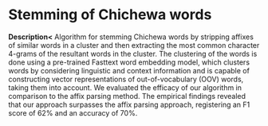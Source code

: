 <h1>Stemming of Chichewa words</h1>
<b>Description<</b>
Algorithm for stemming Chichewa words by stripping affixes of similar words in a cluster and then extracting the most common character 4-grams of the resultant words in the cluster. The clustering of the words is done using a pre-trained Fasttext word embedding model, which clusters words by considering linguistic and context information and is capable of constructing vector representations of out-of-vocabulary (OOV) words, taking them into account. We evaluated the efficacy of our algorithm in comparison to the affix parsing method. The empirical findings revealed that our approach surpasses the affix parsing approach, registering an F1 score of 62% and an accuracy of 70%. 
